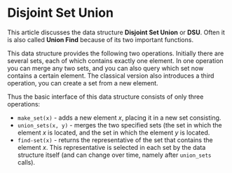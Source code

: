 <!--?title Disjoint Set Union-->

# Disjoint Set Union

This article discusses the data structure **Disjoint Set Union** or **DSU**.
Often it is also called **Union Find** because of its two important functions.

This data structure provides the following two operations.
Initially there are several sets, each of which contains exactly one element.
In one operation you can merge any two sets, and you can also query which set now contains a certain element.
The classical version also introduces a third operation, you can create a set from a new element.

Thus the basic interface of this data structure consists of only three operations:

- `make_set(x)` - adds a new element $x$, placing it in a new set consisting.
- `union_sets(x, y)` - merges the two specified sets (the set in which the element $x$ is located, and the set in which the element $y$ is located.
- `find-set(x)` - returns the representative of the set that contains the element $x$.
This representative is selected in each set by the data structure itself (and can change over time, namely after `union_sets` calls).


